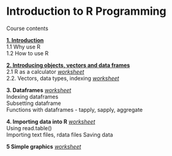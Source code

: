 # Introduction to R Programming

Course contents

[**1. Introduction**](http://Cdevenish.github.io/Teaching/IntroR/IntroR_1_1/index.html)  
1.1 Why use R  
1.2 How to use R  


[**2. Introducing objects, vectors and data frames**](http://Cdevenish.github.io/Teaching/IntroR/IntroR_1_2/index.html)  
2.1 R as a calculator [*worksheet*](http://Cdevenish.github.io/Teaching/IntroR/IntroR_1_2/w01_calculator.r)  
2.2. Vectors, data types, indexing [*worksheet*](http://Cdevenish.github.io/Teaching/IntroR/IntroR_1_2/w02_vectors.r)  


**3. Dataframes**  [*worksheet*](http://Cdevenish.github.io/Teaching/IntroR/IntroR_1_3/w03_dataframes.r)  
Indexing dataframes  
Subsetting dataframe  
Functions with dataframes - tapply, sapply, aggregate

**4. Importing data into R**  [*worksheet*](http://Cdevenish.github.io/Teaching/IntroR/IntroR_1_4/w04_import.r)  
Using read.table()  
Importing text files, rdata files
Saving data

**5 Simple graphics**  [*worksheet*](http://Cdevenish.github.io/Teaching/IntroR/IntroR_1_5/w05_simplegraphs.r)  